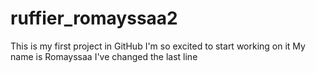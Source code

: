 # ruffier_romayssaa2
This is my first project in GitHub I'm so excited to start working on it 
My name is Romayssaa
I've changed the last line 
